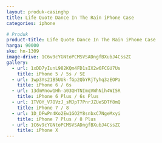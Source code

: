 ```yaml
---
layout: produk-casinghp
title: Life Quote Dance In The Rain iPhone Case
categories: iphone

# Produk
product-title: Life Quote Dance In The Rain iPhone Case
harga: 90000
sku: hn-1309
image-drive: 1C6v9cYGNtoPCMSVSADngfBXubJ4CssZC
gallery:
  - url: 1xDD7yIunL982KQm4FD1sIX2w6FCGU7Us
    title: iPhone 5 / 5s / SE
  - url: 1wp3Ys21B5UUk-fGp2QbYRjTyhq3zEOPa
    title: iPhone 6 / 6s
  - url: 13dmMnow1Hh-a03QHTNImqVWhNih4WI5R
    title: iPhone 6 Plus / 6s Plus
  - url: 1TVOY_V7OVzJ_sMJpT7PnrJZUeSDTf8mQ
    title: iPhone 7 / 8
  - url: 1D_DFwPn4Ko2Ew1GO2Y8snbxC7NgeMxyi
    title: iPhone 7 Plus / 8 Plus
  - url: 1C6v9cYGNtoPCMSVSADngfBXubJ4CssZC
    title: iPhone X
---
```


